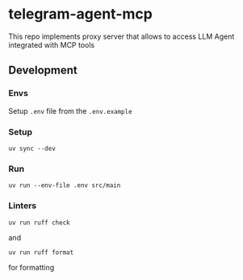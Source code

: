 # telegram-agent-mcp

This repo implements proxy server that allows to access LLM Agent integrated with MCP tools


## Development

### Envs

Setup `.env` file from the `.env.example`


### Setup

```
uv sync --dev
```


### Run

```
uv run --env-file .env src/main
```

### Linters

```
uv run ruff check
```

and 

```
uv run ruff format
```

for formatting
